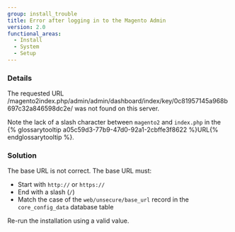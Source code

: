 ```yaml
---
group: install_trouble
title: Error after logging in to the Magento Admin
version: 2.0
functional_areas:
  - Install
  - System
  - Setup
---
```


### Details

  The requested URL /magento2index.php/admin/admin/dashboard/index/key/0c81957145a968b697c32a846598dc2e/ was not found on this server.

Note the lack of a slash character between `magento2` and `index.php` in the {% glossarytooltip a05c59d3-77b9-47d0-92a1-2cbffe3f8622 %}URL{% endglossarytooltip %}.

### Solution

The base URL is not correct. The base URL must:

* Start with `http://` or `https://`
* End with a slash (`/`)
* Match the case of the `web/unsecure/base_url` record in the `core_config_data` database table

Re-run the installation using a valid value.
